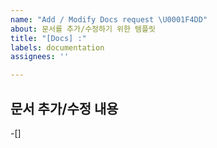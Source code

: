 ```yaml
---
name: "Add / Modify Docs request \U0001F4DD"
about: 문서를 추가/수정하기 위한 템플릿
title: "[Docs] :"
labels: documentation
assignees: ''

---
```


## 문서 추가/수정 내용
-[]
